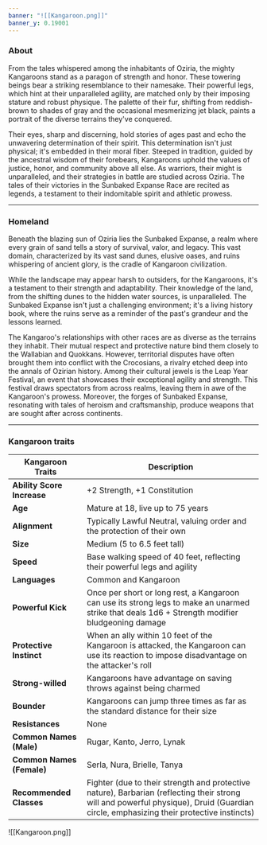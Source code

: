 ```yaml
---
banner: "![[Kangaroon.png]]"
banner_y: 0.19001
---
```


### About

From the tales whispered among the inhabitants of Oziria, the mighty Kangaroons stand as a paragon of strength and honor. These towering beings bear a striking resemblance to their namesake. Their powerful legs, which hint at their unparalleled agility, are matched only by their imposing stature and robust physique. The palette of their fur, shifting from reddish-brown to shades of gray and the occasional mesmerizing jet black, paints a portrait of the diverse terrains they've conquered.

Their eyes, sharp and discerning, hold stories of ages past and echo the unwavering determination of their spirit. This determination isn't just physical; it's embedded in their moral fiber. Steeped in tradition, guided by the ancestral wisdom of their forebears, Kangaroons uphold the values of justice, honor, and community above all else. As warriors, their might is unparalleled, and their strategies in battle are studied across Oziria. The tales of their victories in the Sunbaked Expanse Race are recited as legends, a testament to their indomitable spirit and athletic prowess.

-----
### Homeland

Beneath the blazing sun of Oziria lies the Sunbaked Expanse, a realm where every grain of sand tells a story of survival, valor, and legacy. This vast domain, characterized by its vast sand dunes, elusive oases, and ruins whispering of ancient glory, is the cradle of Kangaroon civilization.

While the landscape may appear harsh to outsiders, for the Kangaroons, it's a testament to their strength and adaptability. Their knowledge of the land, from the shifting dunes to the hidden water sources, is unparalleled. The Sunbaked Expanse isn't just a challenging environment; it's a living history book, where the ruins serve as a reminder of the past's grandeur and the lessons learned.

The Kangaroo's relationships with other races are as diverse as the terrains they inhabit. Their mutual respect and protective nature bind them closely to the Wallabian and Quokkans. However, territorial disputes have often brought them into conflict with the Crocosians, a rivalry etched deep into the annals of Ozirian history. Among their cultural jewels is the Leap Year Festival, an event that showcases their exceptional agility and strength. This festival draws spectators from across realms, leaving them in awe of the Kangaroon's prowess. Moreover, the forges of Sunbaked Expanse, resonating with tales of heroism and craftsmanship, produce weapons that are sought after across continents.

-----
### Kangaroon traits

|**Kangaroon Traits**|**Description**|
|---|---|
|**Ability Score Increase**|+2 Strength, +1 Constitution|
|**Age**|Mature at 18, live up to 75 years|
|**Alignment**|Typically Lawful Neutral, valuing order and the protection of their own|
|**Size**|Medium (5 to 6.5 feet tall)|
|**Speed**|Base walking speed of 40 feet, reflecting their powerful legs and agility|
|**Languages**|Common and Kangaroon|
|**Powerful Kick**|Once per short or long rest, a Kangaroon can use its strong legs to make an unarmed strike that deals 1d6 + Strength modifier bludgeoning damage|
|**Protective Instinct**|When an ally within 10 feet of the Kangaroon is attacked, the Kangaroon can use its reaction to impose disadvantage on the attacker's roll|
|**Strong-willed**|Kangaroons have advantage on saving throws against being charmed|
|**Bounder**|Kangaroons can jump three times as far as the standard distance for their size|
|**Resistances**|None|
|**Common Names (Male)**|Rugar, Kanto, Jerro, Lynak|
|**Common Names (Female)**|Serla, Nura, Brielle, Tanya|
|**Recommended Classes**|Fighter (due to their strength and protective nature), Barbarian (reflecting their strong will and powerful physique), Druid (Guardian circle, emphasizing their protective instincts)|

![[Kangaroon.png]]